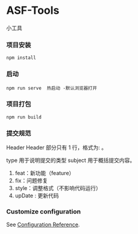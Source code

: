 # ASF-Tools
小工具

### 项目安装

```
npm install
```

### 启动
```
npm run serve  热启动 -默认浏览器打开
```

### 项目打包
```
npm run build
```


### 提交规范

Header Header 部分只有 1 行，格式为<type>: <subject>。

type 用于说明提交的类型 subject 用于概括提交内容。

1. feat：新功能（feature） 
2. fix：问题修复 
3. style：调整格式（不影响代码运行）
4. upDate :  更新代码 

### Customize configuration
See [Configuration Reference](https://cli.vuejs.org/config/).



